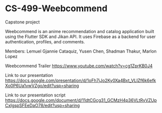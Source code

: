 # CS-499-Weebcommend
Capstone project

Weebcommend is an anime recommendation and catalog application built using the Flutter SDK and Jikan API. It uses Firebase as a backend for user authentication, profiles, and comments. 

Members:
Lemuel Gjannie Cataquiz,
Yusen Chen,
Shadman Thakur,
Marlon Lopez

Weebcommend Trailer
https://www.youtube.com/watch?v=cg1ZprKB0J4

Link to our presentation
https://docs.google.com/presentation/d/1oFh7jJo2Ky0Xa4Bxt_VLIZf6k6efkXo0P6Ua1vwVZgo/edit?usp=sharing

Link to our presentation script
https://docs.google.com/document/d/11dtCGcg31_GCMzH4p36VLtRyVZUpCxIgspSFEeDaO78/edit?usp=sharing

